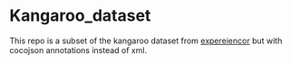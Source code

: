 # Kangaroo_dataset

This repo is a subset of the kangaroo dataset from [expereiencor](https://github.com/experiencor/kangaroo) but with cocojson annotations instead of xml.
